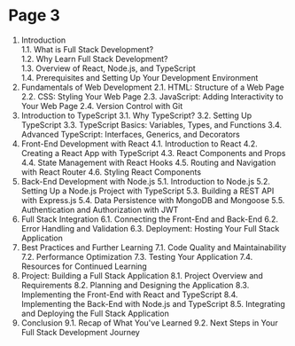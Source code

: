 # Page 3

1. Introduction \
   1.1. What is Full Stack Development? \
   1.2. Why Learn Full Stack Development? \
   1.3. Overview of React, Node.js, and TypeScript \
   1.4. Prerequisites and Setting Up Your Development Environment
2. Fundamentals of Web Development 2.1. HTML: Structure of a Web Page 2.2. CSS: Styling Your Web Page 2.3. JavaScript: Adding Interactivity to Your Web Page 2.4. Version Control with Git
3. Introduction to TypeScript 3.1. Why TypeScript? 3.2. Setting Up TypeScript 3.3. TypeScript Basics: Variables, Types, and Functions 3.4. Advanced TypeScript: Interfaces, Generics, and Decorators
4. Front-End Development with React 4.1. Introduction to React 4.2. Creating a React App with TypeScript 4.3. React Components and Props 4.4. State Management with React Hooks 4.5. Routing and Navigation with React Router 4.6. Styling React Components
5. Back-End Development with Node.js 5.1. Introduction to Node.js 5.2. Setting Up a Node.js Project with TypeScript 5.3. Building a REST API with Express.js 5.4. Data Persistence with MongoDB and Mongoose 5.5. Authentication and Authorization with JWT
6. Full Stack Integration 6.1. Connecting the Front-End and Back-End 6.2. Error Handling and Validation 6.3. Deployment: Hosting Your Full Stack Application
7. Best Practices and Further Learning 7.1. Code Quality and Maintainability 7.2. Performance Optimization 7.3. Testing Your Application 7.4. Resources for Continued Learning
8. Project: Building a Full Stack Application 8.1. Project Overview and Requirements 8.2. Planning and Designing the Application 8.3. Implementing the Front-End with React and TypeScript 8.4. Implementing the Back-End with Node.js and TypeScript 8.5. Integrating and Deploying the Full Stack Application
9. Conclusion 9.1. Recap of What You've Learned 9.2. Next Steps in Your Full Stack Development Journey
